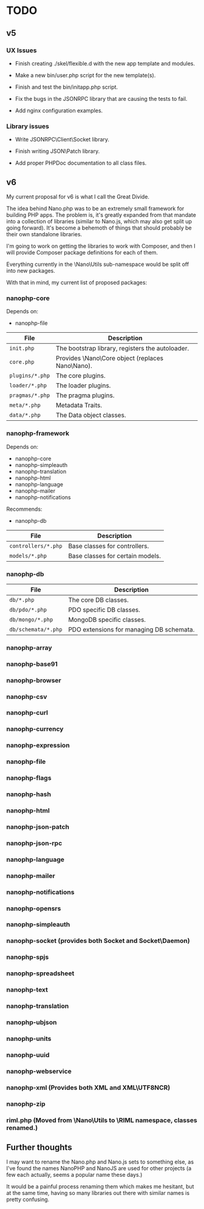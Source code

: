 # TODO

## v5

### UX Issues

* Finish creating ./skel/flexible.d with the new app template and modules.
* Make a new bin/user.php script for the new template(s).
* Finish and test the bin/initapp.php script.

* Fix the bugs in the JSONRPC library that are causing the tests to fail.

* Add nginx configuration examples.

### Library issues

* Write JSONRPC\Client\Socket library.
* Finish writing JSON\Patch library.

* Add proper PHPDoc documentation to all class files.

## v6

My current proposal for v6 is what I call the Great Divide.

The idea behind Nano.php was to be an extremely small framework for building
PHP apps. The problem is, it's greatly expanded from that mandate into
a collection of libraries (similar to Nano.js, which may also get split up
going forward). It's become a behemoth of things that should probably be
their own standalone libraries.

I'm going to work on getting the libraries to work with Composer, and then
I will provide Composer package definitions for each of them.

Everything currently in the \Nano\Utils sub-namespace would be split off
into new packages.

With that in mind, my current list of proposed packages:

### nanophp-core

Depends on:

* nanophp-file

| File                  | Description                                       |
| --------------------- | ------------------------------------------------- |
| `init.php`            | The bootstrap library, registers the autoloader.  |
| `core.php`            | Provides \Nano\Core object (replaces Nano\Nano).  |
| `plugins/*.php`       | The core plugins.                                 |
| `loader/*.php`        | The loader plugins.                               |
| `pragmas/*.php`       | The pragma plugins.                               |
| `meta/*.php`          | Metadata Traits.                                  |
| `data/*.php`          | The Data object classes.                          |

### nanophp-framework

Depends on:

* nanophp-core
* nanophp-simpleauth
* nanophp-translation
* nanophp-html
* nanophp-language
* nanophp-mailer
* nanophp-notifications

Recommends:

* nanophp-db

| File                  | Description                                       |
| --------------------- | ------------------------------------------------- |
| `controllers/*.php`   | Base classes for controllers.                     |
| `models/*.php`        | Base classes for certain models.                  |

### nanophp-db

| File                  | Description                                       |
| --------------------- | ------------------------------------------------- |
| `db/*.php`            | The core DB classes.                              |
| `db/pdo/*.php`        | PDO specific DB classes.                          |
| `db/mongo/*.php`      | MongoDB specific classes.                         |
| `db/schemata/*.php`   | PDO extensions for managing DB schemata.          |

### nanophp-array
### nanophp-base91
### nanophp-browser
### nanophp-csv
### nanophp-curl
### nanophp-currency
### nanophp-expression
### nanophp-file
### nanophp-flags
### nanophp-hash
### nanophp-html
### nanophp-json-patch
### nanophp-json-rpc
### nanophp-language
### nanophp-mailer
### nanophp-notifications
### nanophp-opensrs
### nanophp-simpleauth
### nanophp-socket (provides both Socket and Socket\Daemon)
### nanophp-spjs
### nanophp-spreadsheet
### nanophp-text
### nanophp-translation
### nanophp-ubjson
### nanophp-units
### nanophp-uuid
### nanophp-webservice
### nanophp-xml (Provides both XML and XML\UTF8NCR)
### nanophp-zip 
### riml.php (Moved from \Nano\Utils to \RIML namespace, classes renamed.)

## Further thoughts

I may want to rename the Nano.php and Nano.js sets to something else, as
I've found the names NanoPHP and NanoJS are used for other projects (a few
each actually, seems a popular name these days.)

It would be a painful process renaming them which makes me hesitant, but at
the same time, having so many libraries out there with similar names is pretty
confusing.

